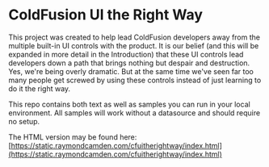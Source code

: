ColdFusion UI the Right Way
===

This project was created to help lead ColdFusion developers away from the multiple built-in UI controls with the product. It is our belief (and this will be expanded in more detail in the Introduction) that these UI controls lead developers down a path that brings nothing but despair and destruction. Yes, we're being overly dramatic. But at the same time we've seen far too many people get screwed by using these controls instead of just learning to do it the right way.

This repo contains both text as well as samples you can run in your local environment. All samples will work without a datasource and should require no setup. 

The HTML version may be found here: [https://static.raymondcamden.com/cfuitherightway/index.html](https://static.raymondcamden.com/cfuitherightway/index.html)
